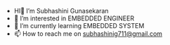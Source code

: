 - HI👋  I’m Subhashini Gunasekaran
- 👀 I’m interested in EMBEDDED ENGINEER
- 🌱 I’m currently learning EMBEDDED SYSTEM
- 📫 How to reach me on subhashinig711@gmail.com

<!---
SubhashiniGuna/SubhashiniGuna is a ✨ special ✨ repository because its `README.md` (this file) appears on your GitHub profile.
You can click the Preview link to take a look at your changes.
--->
